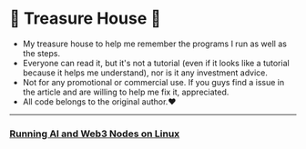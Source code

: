 #                                                                                                                             🌟 Treasure House 🌟

* My treasure house to help me remember the programs I run as well as the steps.
* Everyone can read it, but it's not a tutorial (even if it looks like a tutorial because it helps me understand), nor is it any investment advice.
* Not for any promotional or commercial use. If you guys find a issue in the article and are willing to help me fix it, appreciated.
* All code belongs to the original author.❤️
---

### [Running AI and Web3 Nodes on Linux ](https://github.com/Elemonbee/Tutorial-for-Running-node-on-Linux/tree/Node-List)

